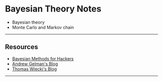 # Bayesian Theory Notes
- Bayesian theory
- Monte Carlo and Markov chain
***

## Resources
- [Bayesian Methods for Hackers](https://dataorigami.net/Probabilistic-Programming-and-Bayesian-Methods-for-Hackers/)
- [Andrew Gelman's Blog](https://statmodeling.stat.columbia.edu/)
- [Thomas Wiecki's Blog](https://twiecki.io/)
***
